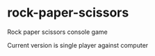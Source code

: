 # rock-paper-scissors
Rock paper scissors console game

Current version is single player against computer
